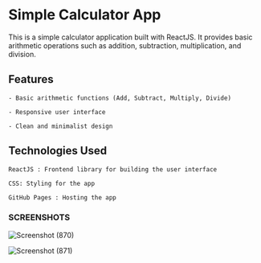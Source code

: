 # Simple Calculator App

This is a simple calculator application built with ReactJS. It provides basic arithmetic operations such as addition, subtraction, multiplication, and division.

## Features

   	- Basic arithmetic functions (Add, Subtract, Multiply, Divide)
  
	- Responsive user interface
 
	- Clean and minimalist design

## Technologies Used

	ReactJS : Frontend library for building the user interface
 
	CSS: Styling for the app
 
	GitHub Pages : Hosting the app

### SCREENSHOTS
![Screenshot (870)](https://github.com/user-attachments/assets/5dd6e937-f44b-4dc1-880f-f696473dd4ee)

![Screenshot (871)](https://github.com/user-attachments/assets/21983ce0-aaf1-4b7a-b51e-a871e629d3f9)

